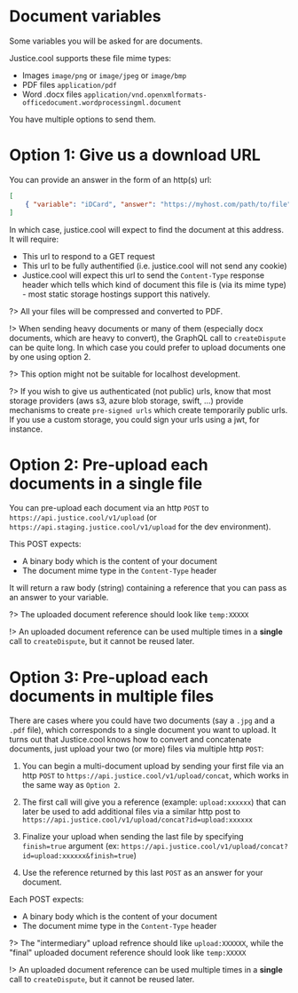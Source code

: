 # Document variables

Some variables you will be asked for are documents.

Justice.cool supports these file mime types:
 - Images `image/png` or `image/jpeg` or `image/bmp`
 - PDF files `application/pdf`
 - Word .docx files `application/vnd.openxmlformats-officedocument.wordprocessingml.document`

You have multiple options to send them.

# Option 1: Give us a download URL

You can provide an answer in the form of an http(s) url:
```json
[
    { "variable": "iDCard", "answer": "https://myhost.com/path/to/file" },
]
```

In which case, justice.cool will expect to find the document at this address.
It will require:

- This url to respond to a GET request
- This url to be fully authentified (i.e. justice.cool will not send any cookie)
- Justice.cool will expect this url to send the `Content-Type` response header which tells which kind of document this file is (via its mime type) - most static storage hostings support this natively.

?> All your files will be compressed and converted to PDF.

!> When sending heavy documents or many of them (especially docx documents, which are heavy to convert), the GraphQL call to `createDispute` can be quite long. In which case you could prefer to upload documents one by one using option 2.

?> This option might not be suitable for localhost development.

?> If you wish to give us authenticated (not public) urls, know that most storage providers (aws s3, azure blob storage, swift, ...) provide mechanisms to create `pre-signed urls` which create temporarily public urls. If you use a custom storage, you could sign your urls using a jwt, for instance.

# Option 2: Pre-upload each documents in a single file

You can pre-upload each document via an http `POST` to `https://api.justice.cool/v1/upload`  (or `https://api.staging.justice.cool/v1/upload` for the dev environment).

This POST expects:
- A binary body which is the content of your document
- The document mime type in the `Content-Type` header

It will return a raw body (string) containing a reference that you can pass as an answer to your variable.

?> The uploaded document reference should look like `temp:XXXXX`

!> An uploaded document reference can be used multiple times in a **single** call to `createDispute`, but it cannot be reused later.

# Option 3: Pre-upload each documents in multiple files

There are cases where you could have two documents (say a `.jpg` and a `.pdf` file), which corresponds to a single document you want to upload.
It turns out that Justice.cool knows how to convert and concatenate documents, just upload your two (or more) files via multiple http `POST`:

1) You can begin a multi-document upload by sending your first file via an http `POST` to `https://api.justice.cool/v1/upload/concat`, which works in the same way as `Option 2`.

2) The first call will give you a reference (example: `upload:xxxxxx`) that can later be used to add additional files via a similar http post to `https://api.justice.cool/v1/upload/concat?id=upload:xxxxxx`

3) Finalize your upload when sending the last file by specifying `finish=true` argument (ex: `https://api.justice.cool/v1/upload/concat?id=upload:xxxxxx&finish=true`)

4) Use the reference returned by this last `POST` as an answer for your document.

Each POST expects:
- A binary body which is the content of your document
- The document mime type in the `Content-Type` header

?> The "intermediary" upload refrence should like `upload:XXXXXX`, while the "final" uploaded document reference should look like `temp:XXXXX`

!> An uploaded document reference can be used multiple times in a **single** call to `createDispute`, but it cannot be reused later.

